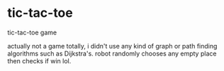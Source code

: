 # tic-tac-toe
tic-tac-toe game

actually not a game totally, i didn't use any kind of graph or path finding algorithms such as Dijkstra's. robot randomly chooses any empty place then checks if win lol.
